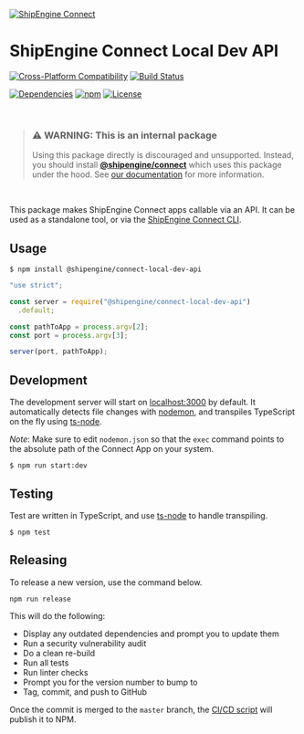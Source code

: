 [![ShipEngine Connect](https://connect.shipengine.com/img/logos/shipengine-connect-logo.png)](https://connect.shipengine.com)

ShipEngine Connect Local Dev API
=======================================

[![Cross-Platform Compatibility](https://shipengine.github.io/img/badges/os-badges.svg)](https://github.com/ShipEngine/connect-local-dev-api/actions)
[![Build Status](https://github.com/ShipEngine/connect-local-dev-api/workflows/CI-CD/badge.svg)](https://github.com/ShipEngine/connect-local-dev-api/actions)

[![Dependencies](https://david-dm.org/ShipEngine/connect-local-dev-api.svg)](https://david-dm.org/ShipEngine/connect-local-dev-api)
[![npm](https://img.shields.io/npm/v/@shipengine/connect-local-dev-api.svg)](https://www.npmjs.com/package/@shipengine/connect-local-dev-api)
[![License](https://img.shields.io/npm/l/@shipengine/connect-local-dev-api.svg)](LICENSE)


<p><br></p>

> ### ⚠ WARNING: This is an internal package
> Using this package directly is discouraged and unsupported. Instead, you should install
> [**@shipengine/connect**](https://www.npmjs.com/package/@shipengine/connect) which uses this package under the hood.
> See [our documentation](https://connect.shipengine.com/docs/cli) for more information.

<p><br></p>


This package makes ShipEngine Connect apps callable via an API. It can be used as a standalone tool, or via the [ShipEngine Connect CLI](https://www.npmjs.com/package/@shipengine/connect-local-dev-api).


Usage
------------------------

```sh-session
$ npm install @shipengine/connect-local-dev-api
```

```javascript
"use strict";

const server = require("@shipengine/connect-local-dev-api")
  .default;

const pathToApp = process.argv[2];
const port = process.argv[3];

server(port, pathToApp);
```


Development
---------------------
The development server will start on [localhost:3000](http://localhost:3000) by default. It automatically detects file changes with [nodemon](https://www.npmjs.com/package/nodemon), and transpiles TypeScript on the fly using [ts-node](https://www.npmjs.com/package/ts-node).

*Note*: Make sure to edit `nodemon.json` so that the `exec` command points to the absolute path of the Connect App on your system.

```sh-session
$ npm run start:dev
```


Testing
---------------------
Test are written in TypeScript, and use [ts-node](https://www.npmjs.com/package/ts-node) to handle transpiling.

```sh-session
$ npm test
```


Releasing
-----------------------
To release a new version, use the command below.

```sh-session
npm run release
```

This will do the following:

- Display any outdated dependencies and prompt you to update them
- Run a security vulnerability audit
- Do a clean re-build
- Run all tests
- Run linter checks
- Prompt you for the version number to bump to
- Tag, commit, and push to GitHub

Once the commit is merged to the `master` branch, the [CI/CD script](.github/workflows/CI-CD.yaml) will publish it to NPM.
